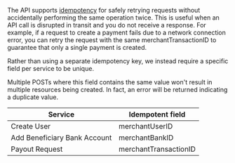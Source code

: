 The API supports [idempotency](https://en.wikipedia.org/wiki/Idempotence) for safely retrying requests without accidentally performing the same operation twice. This is useful when an API call is disrupted in transit and you do not receive a response. For example, if a request to create a payment fails due to a network connection error, you can retry the request with the same merchantTransactionID to guarantee that only a single payment is created.

Rather than using a separate idempotency key, we instead require a specific field per service to be unique.

Multiple POSTs where this field contains the same value won't result in multiple resources being created. In fact, an error will be returned indicating a duplicate value.

| Service                                               | Idempotent field           |
| ----------------------------------------------- |---------------------------------- |
| Create User                                      | merchantUserID             |
| Add Beneficiary Bank Account      | merchantBankID            |
| Payout Request                                | merchantTransactionID |